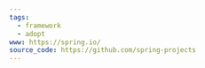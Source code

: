 ```yaml
---
tags:
  - framework
  - adopt
www: https://spring.io/
source_code: https://github.com/spring-projects
---
```

